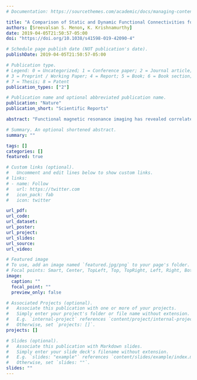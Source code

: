 ```yaml
---
# Documentation: https://sourcethemes.com/academic/docs/managing-content/

title: "A Comparison of Static and Dynamic Functional Connectivities for Identifying Subjects and Biological Sex Using Intrinsic Individual Brain Connectivity"
authors: [Sreevalsan S. Menon, K. Krishnamurthy]
date: 2019-04-05T21:50:57-05:00
doi: "https://doi.org/10.1038/s41598-019-42090-4"

# Schedule page publish date (NOT publication's date).
publishDate: 2019-04-05T21:50:57-05:00

# Publication type.
# Legend: 0 = Uncategorized; 1 = Conference paper; 2 = Journal article;
# 3 = Preprint / Working Paper; 4 = Report; 5 = Book; 6 = Book section;
# 7 = Thesis; 8 = Patent
publication_types: ["2"]

# Publication name and optional abbreviated publication name.
publication: "Nature"
publication_short: "Scientific Reports"

abstract: "Functional magnetic resonance imaging has revealed correlated activities in brain regions even in the absence of a task. Initial studies assumed this resting-state functional connectivity (FC) to be stationary in nature, but recent studies have modeled these activities as a dynamic network. Dynamic spatiotemporal models better model the brain activities, but are computationally more involved. A comparison of static and dynamic FCs was made to quantitatively study their efficacies in identifying intrinsic individual connectivity patterns using data from the Human Connectome Project. Results show that the intrinsic individual brain connectivity pattern can be used as a ‘fingerprint’ to distinguish among and identify subjects and is more accurately captured with partial correlation and assuming static FC. It was also seen that the intrinsic individual brain connectivity patterns were invariant over a few months. Additionally, biological sex identification was successfully performed using the intrinsic individual connectivity patterns, and group averages of male and female FC matrices. Edge consistency, edge variability and differential power measures were used to identify the major resting-state networks involved in identifying subjects and their sex."

# Summary. An optional shortened abstract.
summary: ""

tags: []
categories: []
featured: true

# Custom links (optional).
#   Uncomment and edit lines below to show custom links.
# links:
# - name: Follow
#   url: https://twitter.com
#   icon_pack: fab
#   icon: twitter

url_pdf:
url_code:
url_dataset:
url_poster:
url_project:
url_slides:
url_source:
url_video:

# Featured image
# To use, add an image named `featured.jpg/png` to your page's folder.
# Focal points: Smart, Center, TopLeft, Top, TopRight, Left, Right, BottomLeft, Bottom, BottomRight.
image:
  caption: ""
  focal_point: ""
  preview_only: false

# Associated Projects (optional).
#   Associate this publication with one or more of your projects.
#   Simply enter your project's folder or file name without extension.
#   E.g. `internal-project` references `content/project/internal-project/index.md`.
#   Otherwise, set `projects: []`.
projects: []

# Slides (optional).
#   Associate this publication with Markdown slides.
#   Simply enter your slide deck's filename without extension.
#   E.g. `slides: "example"` references `content/slides/example/index.md`.
#   Otherwise, set `slides: ""`.
slides: ""
---
```

